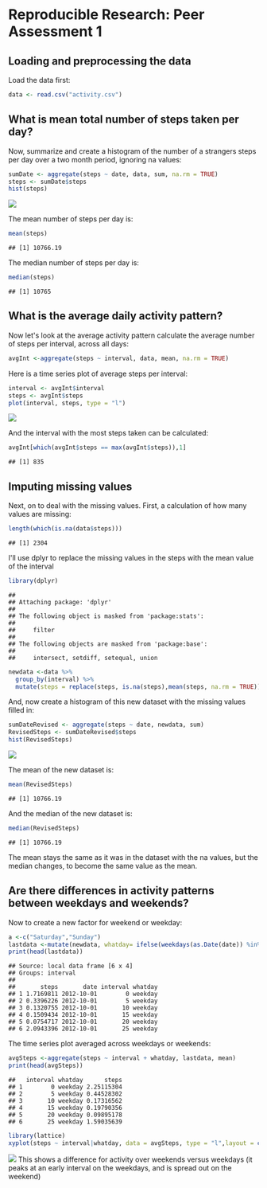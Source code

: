 # Reproducible Research: Peer Assessment 1


## Loading and preprocessing the data
Load the data first:


```r
data <- read.csv("activity.csv")
```


## What is mean total number of steps taken per day?
Now, summarize and create a histogram of the number of a strangers steps per day over a two month period, ignoring na values:


```r
sumDate <- aggregate(steps ~ date, data, sum, na.rm = TRUE)
steps <- sumDate$steps
hist(steps)
```

![](PA1_template_files/figure-html/unnamed-chunk-2-1.png) 

The mean number of steps per day is:


```r
mean(steps)
```

```
## [1] 10766.19
```

The median number of steps per day is:

```r
median(steps)
```

```
## [1] 10765
```


## What is the average daily activity pattern?
Now let's look at the average activity pattern calculate the average number of steps per interval, across all days: 

```r
avgInt <-aggregate(steps ~ interval, data, mean, na.rm = TRUE)
```
Here is a time series plot of average steps per interval:

```r
interval <- avgInt$interval
steps <- avgInt$steps
plot(interval, steps, type = "l")
```

![](PA1_template_files/figure-html/unnamed-chunk-6-1.png) 


And the interval with the most steps taken can be calculated:

```r
avgInt[which(avgInt$steps == max(avgInt$steps)),1]
```

```
## [1] 835
```


## Imputing missing values
Next, on to deal with the missing values.
First, a calculation of how many values are missing:

```r
length(which(is.na(data$steps)))
```

```
## [1] 2304
```

I'll use dplyr to replace the missing values in the steps with the mean value of the interval

```r
library(dplyr)
```

```
## 
## Attaching package: 'dplyr'
## 
## The following object is masked from 'package:stats':
## 
##     filter
## 
## The following objects are masked from 'package:base':
## 
##     intersect, setdiff, setequal, union
```

```r
newdata <-data %>%
  group_by(interval) %>%
  mutate(steps = replace(steps, is.na(steps),mean(steps, na.rm = TRUE)))
```
And, now create a histogram of this new dataset with the missing values filled in:

```r
sumDateRevised <- aggregate(steps ~ date, newdata, sum)
RevisedSteps <- sumDateRevised$steps
hist(RevisedSteps)
```

![](PA1_template_files/figure-html/unnamed-chunk-10-1.png) 

The mean of the new dataset is:

```r
mean(RevisedSteps)
```

```
## [1] 10766.19
```
And the median of the new dataset is:

```r
median(RevisedSteps)
```

```
## [1] 10766.19
```

The mean stays the same as it was in the dataset with the na values, but the median changes, to become the same value as the mean.



## Are there differences in activity patterns between weekdays and weekends?
Now to create a new factor for weekend or weekday:


```r
a <-c("Saturday","Sunday")
lastdata <-mutate(newdata, whatday= ifelse(weekdays(as.Date(date)) %in% a, "weekend", "weekday"))
print(head(lastdata))
```

```
## Source: local data frame [6 x 4]
## Groups: interval
## 
##       steps       date interval whatday
## 1 1.7169811 2012-10-01        0 weekday
## 2 0.3396226 2012-10-01        5 weekday
## 3 0.1320755 2012-10-01       10 weekday
## 4 0.1509434 2012-10-01       15 weekday
## 5 0.0754717 2012-10-01       20 weekday
## 6 2.0943396 2012-10-01       25 weekday
```

The time series plot averaged across weekdays or weekends:

```r
avgSteps <-aggregate(steps ~ interval + whatday, lastdata, mean)
print(head(avgSteps))
```

```
##   interval whatday      steps
## 1        0 weekday 2.25115304
## 2        5 weekday 0.44528302
## 3       10 weekday 0.17316562
## 4       15 weekday 0.19790356
## 5       20 weekday 0.09895178
## 6       25 weekday 1.59035639
```

```r
library(lattice)
xyplot(steps ~ interval|whatday, data = avgSteps, type = "l",layout = c(1, 2),main = "Average Steps by Interval")
```

![](PA1_template_files/figure-html/unnamed-chunk-14-1.png) 
This shows a difference for activity over weekends versus weekdays (it peaks at an early interval on the weekdays, and is spread out on the weekend)
